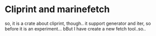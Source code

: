 # Cliprint and marinefetch

so, it is a crate about cliprint, though.. it support generator and iter, so before it is an experiment... bBut I have create a new fetch tool..so..
